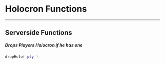 # Holocron Functions

------------

## Serverside Functions

##### Drops Players Holocron if he has one

```lua
dropHolo( ply )
```